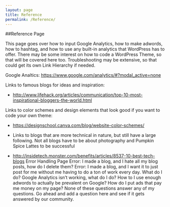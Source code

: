 ```yaml
---
layout: page
title: Reference
permalink: /Reference/
---
```

##Reference Page

This page goes over how to input Google Analytics, how to make adwords, how to hashtag, and how to use any built-in analytics that WordPress has to offer.
There may be some interest on how to code a WordPress Theme, so that will be covered here too. Troubleshooting may be extensive, so that could get its own Link Hierarchy if needed.

Google Analtics: 
https://www.google.com/analytics/#?modal_active=none

 Links to famous blogs for ideas and inspiration: 
  - http://www.lifehack.org/articles/communication/top-10-most-inspirational-bloggers-the-world.html

Links to color schemes and design elements that look good if you want to code your own theme: 
  - https://designschool.canva.com/blog/website-color-schemes/

  - Links to blogs that are more technical in nature, but still have a large following. Not all blogs have to be about photography and Pumpkin Spice Lattes to be successful 
  - http://insidetech.monster.com/benefits/articles/8537-10-best-tech-blogs 
Error Handling Page
Error: I made a blog, and I hate all my blog posts, how do I delete them?
Error: I made a blog, and I want it to just post for me without me having to do a ton of work every day. What do I do?
Google Analytics isn’t working, what do I do?
How to I use enough adwords to actually be prevalent on Google?
How do I put ads that pay me money on my page?
None of these questions answer any of my questions. 
Go ahead and add a question here and see if it gets answered by our community. 
